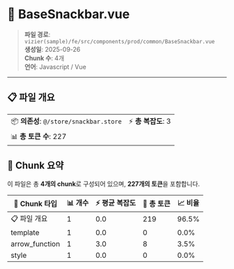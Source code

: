 # 📄 BaseSnackbar.vue

> **파일 경로**: `vizier(sample)/fe/src/components/prod/common/BaseSnackbar.vue`  
> **생성일**: 2025-09-26  
> **Chunk 수**: 4개  
> **언어**: Javascript / Vue
---





## 📋 파일 개요

| | |
|--|--|
| 📦 **의존성**: `@/store/snackbar.store` | ⚡ **총 복잡도**: 3 |
| 📊 **총 토큰 수**: 227 |  |






## 🧩 Chunk 요약

이 파일은 총 **4개의 chunk**로 구성되어 있으며, **227개의 토큰**을 포함합니다.

| 🧩 Chunk 타입 | 📊 개수 | ⚡ 평균 복잡도 | 📝 총 토큰 | 📈 비율 |
|---------------|--------|-------------|----------|--------|
| 📋 파일 개요 | 1 | 0.0 | 219 | 96.5% |
| template | 1 | 0.0 | 0 | 0.0% |
| arrow_function | 1 | 3.0 | 8 | 3.5% |
| style | 1 | 0.0 | 0 | 0.0% |

